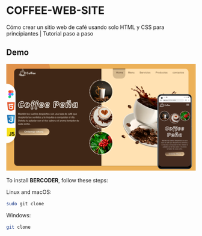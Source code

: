 # COFFEE-WEB-SITE

Cómo crear un sitio web de café usando solo HTML y CSS para principiantes | Tutorial paso a paso
## Demo

![Anon Desktop Demo](./miniaturade%20cafeteria.png "Desktop Demo")


To install **BERCODER**, follow these steps:

Linux and macOS:

```bash
sudo git clone 
```

Windows:

```bash
git clone 
```
